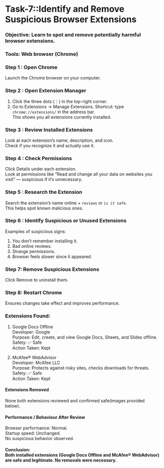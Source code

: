# Task-7::Identify and Remove Suspicious Browser Extensions

### Objective:  Learn to spot and remove potentially harmful browser extensions.
### Tools: Web browser (Chrome)

### Step 1 : Open Chrome
Launch the Chrome browser on your computer.

### Step 2 : Open Extension Manager
1. Click the three dots (⋮) in the top-right corner.
2. Go to Extensions → Manage Extensions.
Shortcut: type `chrome://extensions/` in the address bar.<br>
This shows you all extensions currently installed.

### Step 3 : Review Installed Extensions
Look at each extension’s name, description, and icon.<br>
Check if you recognize it and actually use it.

### Step 4 : Check Permissions
Click Details under each extension. <br>
Look at permissions like “Read and change all your data on websites you visit” — suspicious if it’s unnecessary.

### Step 5 : Research the Extension
Search the extension’s name online + `reviews` or `is it safe`. <br>
This helps spot known malicious ones.

### Step 6 : Identify Suspicious or Unused Extensions
Examples of suspicious signs:
1. You don’t remember installing it.
2. Bad online reviews.
3. Strange permissions.
4. Browser feels slower since it appeared.
   
### Step 7: Remove Suspicious Extensions
Click Remove to uninstall them.

### Step 8: Restart Chrome
Ensures changes take effect and improves performance.<br>

### Extensions Found:
1. Google Docs Offline <br>
   Developer: Google    <br>
   Purpose: Edit, create, and view Google Docs, Sheets, and Slides offline. <br>
   Safety: ✅ Safe <br>
   Action Taken: Kept <br>

2. McAfee® WebAdvisor <br>
   Developer: McAfee LLC <br>
   Purpose: Protects against risky sites, checks downloads for threats.<br>
   Safety: ✅ Safe<br>
   Action Taken: Kept<br>
#### Extensions Removed
None both extensions reviewed and confirmed safe(images provided below).

#### Performance / Behaviour After Review
Browser performance: Normal.<br>
Startup speed: Unchanged.<br>
No suspicious behavior observed.<br>

#### Conclusion: <br> Both installed extensions (Google Docs Offline and McAfee® WebAdvisor) are safe and legitimate. No removals were necessary.
